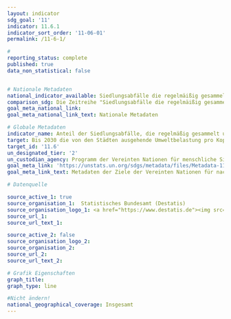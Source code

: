 ```yaml
---
layout: indicator
sdg_goal: '11'
indicator: 11.6.1
indicator_sort_order: '11-06-01'
permalink: /11-6-1/

#
reporting_status: complete
published: true
data_non_statistical: false


# Nationale Metadaten
national_indicator_available: Siedlungsabfälle die regelmäißig gesammelt und behandelt werden <br> Erzeugte Siedlungsabfälle
comparison_sdg: Die Zeitreihe "Siedlungsabfälle die regelmäißig gesammelt und behandelt werden" entspricht der internationalen Metadatenbeschreibung. Die Zeitreihe "Erzeugte Siedlungsabfälle " stellt einen zusätzlichen Indikator dar.
goal_meta_national_link:
goal_meta_national_link_text: Nationale Metadaten

# Globale Metadaten
indicator_name: Anteil der Siedlungsabfälle, die regelmäßig gesammelt und ordnungsgemäß entsorgt werden, an den insgesamt erzeugten Siedlungsabfällen, nach Städten
target: Bis 2030 die von den Städten ausgehende Umweltbelastung pro Kopf senken, unter anderem mit besonderer Aufmerksamkeit auf der Luftqualität und der kommunalen und sonstigen Abfallbehandlung
target_id: '11.6'
un_designated_tier: '2'
un_custodian_agency: Programm der Vereinten Nationen für menschliche Siedlungen (UN-Habitat), Statistischen Division der UN (UNSD)
goal_meta_link: 'https://unstats.un.org/sdgs/metadata/files/Metadata-11-06-01.pdf'
goal_meta_link_text: Metadaten der Ziele der Vereinten Nationen für nachhaltige Entwicklung

# Datenquelle

source_active_1: true
source_organisation_1:  Statistisches Bundesamt (Destatis)
source_organisation_logo_1: <a href="https://www.destatis.de"><img src="https://g205sdgs.github.io/sdg-indicators/public/logos/destatis.png" alt="Logo Destatis" /></a>
source_url_1:
source_url_text_1:

source_active_2: false
source_organisation_logo_2:
source_organisation_2:
source_url_2:
source_url_text_2:

# Grafik Eigenschaften
graph_title:
graph_type: line

#Nicht ändern!
national_geographical_coverage: Insgesamt
---
```

